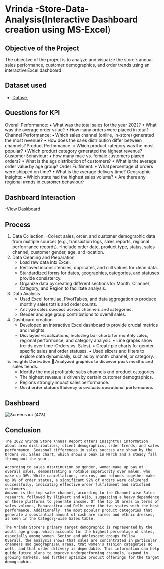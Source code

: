 # Vrinda -Store-Data-Analysis(Interactive Dashboard creation using MS-Excel)
## Objective of the Project
The objective of the project is to analyze and visualize the store's annual sales performance, customer demographics, and order trends using an interactive Excel dashboard
## Dataset used
- <a href="https://github.com/Santhoshkumarse/Vrinda-Store-Annual-report-2022/blob/main/Vrinda%20Store%20Data%20Analysis.xlsx">Dataset</a>
## Questions for KPI
Overall Performance:
•	What was the total sales for the year 2022?
•	What was the average order value?
•	How many orders were placed in total?
Channel Performance:
•	Which sales channel (online, in-store) generated the most revenue?
•	How does the sales distribution differ between channels?
Product Performance:
•	Which product category was the most popular?
•	Which product category generated the highest revenue?
Customer Behaviour:
•	How many male vs. female customers placed orders?
•	What is the age distribution of customers?
•	What is the average order value by age group?
Order Fulfilment:
•	What percentage of orders were shipped on time?
•	What is the average delivery time?
Geographic Insights:
•	Which state had the highest sales volume?
•	Are there any regional trends in customer behaviour?

## Dashboard Interaction
-<a href="https://docs.google.com/spreadsheets/d/1sWFtU87xeltuKfeRZ5F6WAapQfniDEbB/edit?usp=drive_link&ouid=112368836827025229237&rtpof=true&sd=true">View Dashboard</a>
## Process 
1. Data Collection:
   -Collect sales, order, and customer demographic data from multiple sources (e.g., transaction logs, sales reports, regional performance records).
   -Include order date, product type, status, sales channel, customer gender, age, and location.
2. Data Cleaning and Preparation
   - Load raw data into Excel.
   - Removed inconsistencies, duplicates, and null values for clean data.
   - Standardized forms for dates, geographies, categories, and statuses provide consistency.
   - Organize data by creating different sections for Month, Channel, Category, and Region to facilitate analysis.
3. Data Analysis
   - Used Excel formulae, PivotTables, and data aggregation to produce monthly sales totals and order counts.
   - Analyze sales success across channels and categories.
   - Gender and age group contributions to overall sales.
4. Dashboard creation
   - Developed an interactive Excel dashboard to provide crucial metrics and insights.
   - Displayed visualizations, including bar charts for monthly sales, regional performance, and category analysis.
        • Line graphs show trends over time (Orders vs. Sales).
        • Create pie charts for gender-specific sales and order statuses.
        • Used slicers and filters to explore data dynamically, such as by month, channel, or category.
5. Insights Derivation  Analyzed graphics to discover peak months and sales trends.
   - Identify the most profitable sales channels and product categories.
   - The highest revenue is driven by certain customer demographics.
   - Regions strongly impact sales performance.
   - Used order status efficiency to evaluate operational performance.

## Dashboard
![Screenshot (473)](https://github.com/user-attachments/assets/49b604ec-173f-457c-bb5d-84ad9c391054)

## Conclusion

    The 2022 Vrinda Store Annual Report offers insightful information about area distributions, client demographics, order trends, and sales performance. Seasonal differences in sales success are shown by the Orders vs. Sales chart, which shows a peak in March and a steady fall throughout the year.

    According to sales distribution by gender, women make up 64% of overall sales, demonstrating a notable superiority over males, who make up 36%. While cancellations, returns, and refunds together make up 8% of order status, a significant 92% of orders were delivered successfully, indicating effective order fulfillment and satisfied customers.
    Amazon is the top sales channel, according to the Channel-wise Sales research, followed by Flipkart and Ajio, suggesting a heavy dependence on these platforms to generate income. Of the top 10 areas in terms of sales volumes, Maharashtra and Delhi were the two states with the best performance. Additionally, the most popular product categories that generate a substantial amount of cash are sarees and ethnic dresses, as seen in the Category-wise Sales table.

    The Vrinda Store's primary target demographic is represented by the adult age group, which accounts for the highest percentage of sales, especially among women. Senior and adolescent groups follow.
    Overall, the analysis shows that sales are concentrated in particular channels and geographical areas, that women's fashion categories do well, and that order delivery is dependable. This information can help guide future plans to improve underperforming channels, expand in growing markets, and further optimize product offerings for the target demographic.









